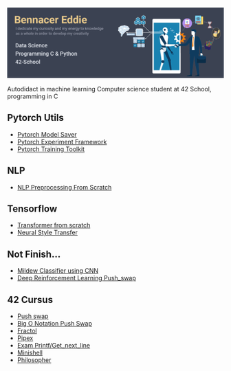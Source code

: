 ![Banner.png](Banner.png)

Autodidact in machine learning
Computer science student at 42 School, programming in C

## Pytorch Utils
-  [Pytorch Model Saver](https://github.com/widium/Pytorch-Model-Archiver)
-  [Pytorch Experiment Framework](https://github.com/widium/Pytorch_Experiment_Framework)
-  [Pytorch Training Toolkit](https://github.com/widium/Historical_Training)
## NLP
-  [NLP Preprocessing From Scratch](https://github.com/widium/NLP_Processing)
## Tensorflow
-  [Transformer from scratch](https://github.com/widium/Transformer)
-  [Neural Style Transfer](https://github.com/widium/Neural-Style-Transfer)
## Not Finish...
-  [Mildew Classifier using CNN](https://github.com/widium/Mildew_Classifier)
-  [Deep Reinforcement Learning Push_swap](https://github.com/widium/RL_push_swap)
## 42 Cursus
-  [Push swap](https://github.com/widium/push_swap)
-  [Big O Notation Push Swap](https://github.com/widium/big_O_notations_push_swap)
-  [Fractol](https://github.com/widium/fractol)
-  [Pipex](https://github.com/widium/pipex)
-  [Exam Printf/Get_next_line](https://github.com/widium/exam_00)
-  [Minishell](https://github.com/widium/Minishell)
-  [Philosopher](https://github.com/widium/Philosopher)
